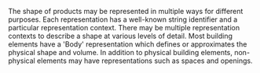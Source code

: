 The shape of products may be represented in multiple ways for different purposes. Each representation has a well-known string identifier and a particular representation context. There may be multiple representation contexts to describe a shape at various levels of detail. Most building elements have a 'Body' representation which defines or approximates the physical shape and volume. In addition to physical building elements, non-physical elements may have representations such as spaces and openings.
